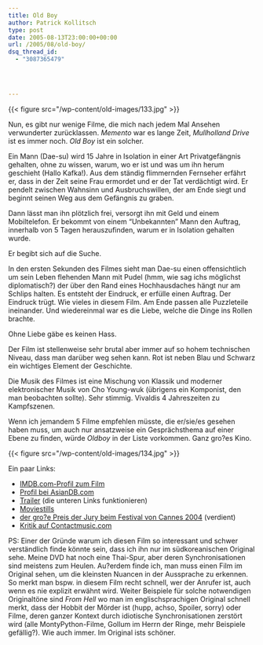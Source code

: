 ```yaml
---
title: Old Boy
author: Patrick Kollitsch
type: post
date: 2005-08-13T23:00:00+00:00
url: /2005/08/old-boy/
dsq_thread_id:
  - "3087365479"




---
```

{{< figure src="/wp-content/old-images/133.jpg" >}}

Nun, es gibt nur wenige Filme, die mich nach jedem Mal Ansehen verwunderter zurücklassen. _Memento_ war es lange Zeit, _Mullholland Drive_ ist es immer noch. _Old Boy_ ist ein solcher.

Ein Mann (Dae-su) wird 15 Jahre in Isolation in einer Art Privatgefängnis gehalten, ohne zu wissen, warum, wo er ist und was um ihn herum geschieht (Hallo Kafka!). Aus dem ständig flimmernden Fernseher erfährt er, dass in der Zeit seine Frau ermordet und er der Tat verdächtigt wird. Er pendelt zwischen Wahnsinn und Ausbruchswillen, der am Ende siegt und beginnt seinen Weg aus dem Gefängnis zu graben. 

Dann lässt man ihn plötzlich frei, versorgt ihn mit Geld und einem Mobiltelefon. Er bekommt von einem &#8220;Unbekannten&#8221; Mann den Auftrag, innerhalb von 5 Tagen herauszufinden, warum er in Isolation gehalten wurde. 

Er begibt sich auf die Suche.

In den ersten Sekunden des Filmes sieht man Dae-su einen offensichtlich um sein Leben flehenden Mann mit Pudel (hmm, wie sag ichs möglichst diplomatisch?) der über den Rand eines Hochhausdaches hängt nur am Schlips halten. Es entsteht der Eindruck, er erfülle einen Auftrag. Der Eindruck trügt. Wie vieles in diesem Film. Am Ende passen alle Puzzleteile ineinander. Und wiedereinmal war es die Liebe, welche die Dinge ins Rollen brachte. 

Ohne Liebe gäbe es keinen Hass.

Der Film ist stellenweise sehr brutal aber immer auf so hohem technischen Niveau, dass man darüber weg sehen kann. Rot ist neben Blau und Schwarz ein wichtiges Element der Geschichte. 

Die Musik des Filmes ist eine Mischung von Klassik und moderner elektronischer Musik von Cho Young-wuk (übrigens ein Komponist, den man beobachten sollte). Sehr stimmig. Vivaldis 4 Jahreszeiten zu Kampfszenen. 

Wenn ich jemandem 5 Filme empfehlen müsste, die er/sie/es gesehen haben muss, um auch nur ansatzweise ein Gesprächsthema auf einer Ebene zu finden, würde _Oldboy_ in der Liste vorkommen. Ganz gro?es Kino.

{{< figure src="/wp-content/old-images/134.jpg" >}}

Ein paar Links:

  * [IMDB.com-Profil zum Film][1]
  * [Profil bei AsianDB.com][2]
  * [Trailer][3] (die unteren Links funktionieren)
  * [Moviestills][4]
  * [der gro?e Preis der Jury beim Festival von Cannes 2004][5] (verdient)
  * [Kritik auf Contactmusic.com][6]

PS: Einer der Gründe warum ich diesen Film so interessant und schwer verständlich finde könnte sein, dass ich ihn nur im südkoreanischen Original sehe. Meine DVD hat noch eine Thai-Spur, aber deren Synchronisationen sind meistens zum Heulen. Au?erdem finde ich, man muss einen Film im Original sehen, um die kleinsten Nuancen in der Aussprache zu erkennen. So merkt man bspw. in diesem Film recht schnell, wer der Anrufer ist, auch wenn es nie explizit erwähnt wird. Weiter Beispiele für solche notwendigen Originaltöne sind _From Hell_ wo man im englischsprachigen Original schnell merkt, dass der Hobbit der Mörder ist (hupp, achso, Spoiler, sorry) oder Filme, deren ganzer Kontext durch idiotische Synchronisationen zerstört wird (alle MontyPython-Filme, Gollum im Herrn der Ringe, mehr Beispiele gefällig?). Wie auch immer. Im Original ists schöner.

 [1]: http://imdb.com/title/tt0364569/
 [2]: http://www.asiandb.com/browse/movie_detail.pfm?code=5514&mode=review&num=1937
 [3]: http://www.themoviebox.net/movies/2004/NOPQR/OldBoy/trailer.html
 [4]: http://www.joblo.com/upcomingmovies/movies.php?id=414
 [5]: http://www.festival-cannes.fr/films/fiche_film.php?langue=6002&id_film=4182985
 [6]: http://www.contactmusic.com/new/home.nsf/webpages/oldboyx12x10x04